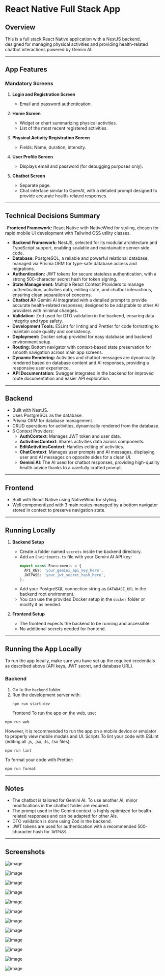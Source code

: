 # React Native Full Stack App

## Overview

This is a full stack React Native application with a NestJS backend, designed for managing physical activities and providing health-related chatbot interactions powered by Gemini AI.

---

## **App Features**

### **Mandatory Screens**

1. **Login and Registration Screen**

   - Email and password authentication.

2. **Home Screen**

   - Widget or chart summarizing physical activities.
   - List of the most recent registered activities.

3. **Physical Activity Registration Screen**

   - Fields: Name, duration, intensity.

4. **User Profile Screen**

   - Displays email and password (for debugging purposes only).

5. **Chatbot Screen**
   - Separate page.
   - Chat interface similar to OpenAI, with a detailed prompt designed to provide accurate health-related responses.

---

## Technical Decisions Summary

-**Frontend Framework:** React Native with NativeWind for styling, chosen for rapid mobile UI development with Tailwind CSS utility classes.

- **Backend Framework:** NestJS, selected for its modular architecture and TypeScript support, enabling scalable and maintainable server-side code.
- **Database:** PostgreSQL, a reliable and powerful relational database, managed via Prisma ORM for type-safe database access and migrations.
- **Authentication:** JWT tokens for secure stateless authentication, with a strong 500-character secret hash for token signing.
- **State Management:** Multiple React Context Providers to manage authentication, activities data, editing state, and chatbot interactions, ensuring clean separation of concerns.
- **Chatbot AI:** Gemini AI integrated with a detailed prompt to provide accurate health-related responses; designed to be adaptable to other AI providers with minimal changes.
- **Validation:** Zod used for DTO validation in the backend, ensuring data integrity and type safety.
- **Development Tools:** ESLint for linting and Prettier for code formatting to maintain code quality and consistency.
- **Deployment:** Docker setup provided for easy database and backend environment setup.
- **Routing:** Bottom navigator with context-based state preservation for smooth navigation across main app screens.
- **Dynamic Rendering:** Activities and chatbot messages are dynamically rendered based on database content and AI responses, providing a responsive user experience.
- **API Documentation:** Swagger integrated in the backend for improved route documentation and easier API exploration.

---

## Backend

- Built with NestJS.
- Uses PostgreSQL as the database.
- Prisma ORM for database management.
- CRUD operations for activities, dynamically rendered from the database.
- 5 Context Providers:
  - **AuthContext**: Manages JWT token and user data.
  - **ActivitiesContext**: Shares activities data across components.
  - **EditActivitiesContext**: Handles editing of activities.
  - **ChatContext**: Manages user prompts and AI messages, displaying user and AI messages on opposite sides for a clean UI.
  - **Gemini AI**: The AI used for chatbot responses, providing high-quality health advice thanks to a carefully crafted prompt.

---

## Frontend

- Built with React Native using NativeWind for styling.
- Well componentized with 3 main routes managed by a bottom navigator stored in context to preserve navigation state.

---

## Running Locally

1. **Backend Setup**

   - Create a folder named `secrets` inside the backend directory.
   - Add an `Enviriments.ts` file with your Gemini AI API key:
     ```typescript
     export const Enviriments = {
       API_KEY: 'your_gemini_api_key_here',
       JWTPASS: 'your_jwt_secret_hash_here',
     };
     ```
   - Add your PostgreSQL connection string as `DATABASE_URL` in the backend root environment.
   - You can use the provided Docker setup in the `docker` folder or modify it as needed.

2. **Frontend Setup**
   - The frontend expects the backend to be running and accessible.
   - No additional secrets needed for frontend.

---

## Running the App Locally

To run the app locally, make sure you have set up the required credentials as described above (API keys, JWT secret, and database URL).

### Backend

1. Go to the `backend` folder.
2. Run the development server with:
   ```bash
   npm run start:dev
   ```
   Frontend
   To run the app on the web, use:

```
npm run web

```

However, it is recommended to run the app on a mobile device or emulator to properly view mobile modals and UI.
Scripts
To lint your code with ESLint (editing all .js, .jsx, .ts, .tsx files):

```
npm run lint
```

To format your code with Prettier:

```
npm run format
```

---

## Notes

- The chatbot is tailored for Gemini AI. To use another AI, minor modifications in the chatbot folder are required.
- The prompt used in the Gemini context is highly optimized for health-related responses and can be adapted for other AIs.
- DTO validation is done using Zod in the backend.
- JWT tokens are used for authentication with a recommended 500-character hash for `JWTPASS`.

---

## Screenshots

![image](https://github.com/user-attachments/assets/ca009b0a-7e55-412f-b69a-fb4837258c06)

![image](https://github.com/user-attachments/assets/c36c8907-64ad-4fed-b7ea-76e00639e01b)

![image](https://github.com/user-attachments/assets/cbbe5723-f00f-4ce9-9b89-1d3dfaca4d54)

![image](https://github.com/user-attachments/assets/c16dd7f9-5a76-49ce-873e-946a8f37d9d0)

![image](https://github.com/user-attachments/assets/ea53c1e3-55d7-47aa-9fd4-4db25528d1d5)

![image](https://github.com/user-attachments/assets/b2a31b12-96d8-4213-8c96-674c74ea36c7)

![image](https://github.com/user-attachments/assets/7b53f9f7-fd79-41f2-bab5-1ca58217139c)

![image](https://github.com/user-attachments/assets/c5e2f10f-c7f5-465c-8b75-4b74a8ed5124)

![image](https://github.com/user-attachments/assets/fd874bc0-c383-4eb4-96c8-bf7e7f4cfce8)

![image](https://github.com/user-attachments/assets/6bfdae01-fe28-4346-901f-10d22adcf4ff)

![image](https://github.com/user-attachments/assets/9f50364e-fbf9-4ca6-aa0e-b7d8ec602f46)

![image](https://github.com/user-attachments/assets/abe41c19-4b4d-493c-89a0-268c94f9130c)
